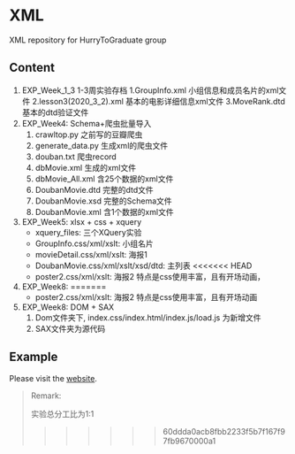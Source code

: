 # XML
XML repository for HurryToGraduate group

## Content
1. EXP_Week_1_3 1-3周实验存档
   1.GroupInfo.xml 小组信息和成员名片的xml文件
   2.lesson3(2020_3_2).xml 基本的电影详细信息xml文件
   3.MoveRank.dtd 基本的dtd验证文件
2. EXP_Week4: Schema+爬虫批量导入
   1. crawltop.py 之前写的豆瓣爬虫
   2. generate_data.py 生成xml的爬虫文件
   3. douban.txt 爬虫record
   4. dbMovie.xml 生成的xml文件
   5. dbMovie_All.xml 含25个数据的xml文件
   6. DoubanMovie.dtd 完整的dtd文件
   7. DoubanMovie.xsd 完整的Schema文件
   8. DoubanMovie.xml 含1个数据的xml文件
3. EXP_Week5: xlsx + css + xquery
   * xquery_files: 三个XQuery实验
   * GroupInfo.css/xml/xslt: 小组名片
   * movieDetail.css/xml/xslt: 海报1
   * DoubanMovie.css/xml/xslt/xsd/dtd: 主列表
<<<<<<< HEAD
   * poster2.css/xml/xslt: 海报2 特点是css使用丰富，且有开场动画，
4. EXP_Week8:
=======
   * poster2.css/xml/xslt: 海报2 特点是css使用丰富，且有开场动画
4. EXP_Week8: DOM + SAX
    1. Dom文件夹下, index.css/index.html/index.js/load.js 为新增文件
    2. SAX文件夹为源代码

## Example

Please visit the [website](zjdx1998.com/xmlexp).

> Remark:
>
> 实验总分工比为1:1
>>>>>>> 60ddda0acb8fbb2233f5b7f167f97fb9670000a1

